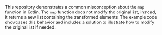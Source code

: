 This repository demonstrates a common misconception about the `map` function in Kotlin. The `map` function does not modify the original list; instead, it returns a new list containing the transformed elements.  The example code showcases this behavior and includes a solution to illustrate how to modify the original list if needed.